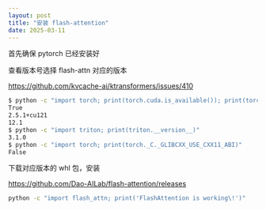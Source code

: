 ```yaml
---
layout: post
title: "安装 flash-attention"
date: 2025-03-11
---
```


首先确保 pytorch 已经安装好

查看版本号选择 flash-attn 对应的版本

<https://github.com/kvcache-ai/ktransformers/issues/410>

```bash
$ python -c "import torch; print(torch.cuda.is_available()); print(torch.__version__); print(torch.version.cuda)"
True
2.5.1+cu121
12.1
$ python -c "import triton; print(triton.__version__)"
3.1.0
$ python -c "import torch; print(torch._C._GLIBCXX_USE_CXX11_ABI)"
False
```

下载对应版本的 whl 包，安装

<https://github.com/Dao-AILab/flash-attention/releases>

```bash
python -c "import flash_attn; print('FlashAttention is working\!')"
```
